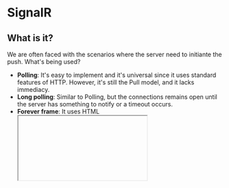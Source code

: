 SignalR
=====
What is it?
-----------
We are often faced with the scenarios where the server need to initiante the push. What's being used?
* __Polling__: It's easy to implement and it's universal since it uses
standard features of HTTP.  However, it's still the Pull model, and it lacks immediacy.
* __Long polling__: Similar to Polling, but the connections remains open until the server has something to notify or a timeout occurs.
* __Forever frame__: It uses HTML <iframe> tag to obtain a permanently open connection.  This technique uses HTML, JavaScript, and HTTP.  
No time is wasted in connectino and disconnectin processses. Timeouts, proxies and firewalls are problematic. Responses would accumulate in iframe in client memory that could result in taking up too much RAM.

####SignalR arrives at the scene####

SignalR is an ASP.NET library that allows developers to add real-time web functionality to their applications.<br />
Real-time web functionality is essentially pushing server-side content to the client as it happens (thus "real-time").<br />
Example: Two users are viewing the same screen in an application. Some of the data that is presented to the client is stored in a database.
If one user were to perform a transaction in the database through server-side code, the other user wouldn't be able to see the change on their 
screen until they refreshed their browser window. With SignalR, after the database transformation is complete the updated content can be 
pushed up to each user currently on the application so they can see the changes right as they happened.

How to use it?
--------------
SignalR requires a hub that is setup on both the client-side javascript and server-side code. The hub connection is started on
the client-side (wherever the developer wants to put the connection start, it can be after a user logs in or even right when they open
the application in their browser). The server-side requires a hub class that inherits from the SignalR Host class. As long as the 
class name matches the client-side hub name, communication between the client and server-side hubs can begin.<br />
Each user has their own unique hub identified by a ConnectionId, but SignalR has access to all hubs currently connected to the application.<br />
Developers can also access the server-side hub from anywhere in their code by retrieving the hub context. WIth the hub 
context, developers can push content to clients from anywhere in their code.

Originally it was a personal projects of David Fowler and Damian Edwards, members of the ASP.NET team at Microsoft, but it is now an officially integrated product in the stack of Web technologies.

![Asp.net stack] (./files/aspnet_stack.png)
<img src="./files/aspnet_stack.png" alt="Asp.net stack" height="115" width="700">


Examples
--------
[ShootR game] (http://shootr.signalr.net/)<br />
[Jabb chat] (https://jabbr.net/account/login?ReturnUrl=https%3A%2F%2Fjabbr.net%2F)

Demo
----
[Quality Bank] (https://github.com/ResourceDataInc/QualityBank)<br />
[Scrumtools on Intranet] (https://github.com/ResourceDataInc/Intranet)

Resources
--------
[ASP.NET](http://www.asp.net/signalr) <br />
[Scott Hanselman] (http://www.hanselman.com/blog/AsynchronousScalableWebApplicationsWithRealtimePersistentLongrunningConnectionsWithSignalR.aspx) <br />
[Mira Javora Blog Quick Chat App] (http://blog.mirajavora.com/signalr-introduction-to-signalr-quick-chat-app)<br />
[SignalR book] (./files/SignalR Book - JM Aguilar - campusMVP.net.pdf)
